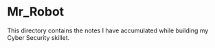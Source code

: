 # Mr_Robot

This directory contains the notes I have accumulated while building my Cyber Security skillet. 
